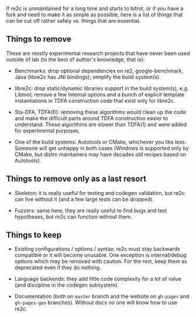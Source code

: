 If re2c is unmaintained for a long time and starts to bitrot, or if you have a
fork and need to make it as simple as possible, here is a list of things that
can be cut off rather safely vs. things that are essential.

## Things to remove

These are mostly experimental research projects that have never been used
outside of lab (to the best of author's knowledge, that is):

- Benchmarks: drop optional dependencies on re2, google-benchmark, Java (libre2c
  has JNI bindings); simplify the build system(s).

- libre2c: drop static/dynamic libraries support in the build system(s), e.g.
  Libtool; remove a few internal options and a bunch of explicit template
  instantiations in TDFA construction code that exist only for libre2c.

- Sta-DFA, TDFA(0): removing these algorithms would clean up the code and make
  the difficult parts around TDFA construction easier to understand. These
  algorithms are slower than TDFA(1) and were added for experimental purposes.

- One of the build systems: Autotools or CMake, whichever you like less. Someone
  will get unhappy in both cases (Windows is supported only by CMake, but distro
  maintainers may have decades old recipes based on Autotools).

## Things to remove only as a last resort

- Skeleton: it is really useful for testing and codegen validation, but re2c can
  live without it (and a few large tests can be dropped).

- Fuzzers: same here, they are really useful to find bugs and test hypotheses,
  but re2c can function without them.

## Things to keep

- Existing configurations / options / syntax: re2c must stay backwards
  compatible or it will become unusable. One exception is internal/debug options
  which may be removed with caution. For the rest, keep them as deprecated even
  if they do nothing.

- Language backends: they add little code complexity for a lot of value (and
  discipline in the codegen subsystem).

- Documentation (both on `master` branch and the website on `gh-pages` and
  `gh-pages-gen` branches). Without docs no one will know how to use re2c.

